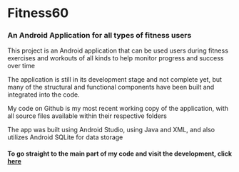 # Fitness60
### An Android Application for all types of fitness users 

This project is an Android application that can be used users during fitness
exercises and workouts of all kinds to help monitor progress and success over time

The application is still in its development stage and not complete yet, but many of the structural and 
functional components have been built and integrated into the code.

My code on Github is my most recent working copy of the application, with all source files available within their respective folders

The app was built using Android Studio, using Java and XML, and also utilizes Android SQLite for data storage

#### To go straight to the main part of my code and visit the development, click [here](https://github.com/ShivamDh/Fitness60/app/src/main)
